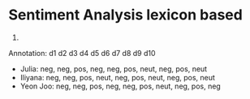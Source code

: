 # Sentiment Analysis lexicon based

1)
Annotation:    d1    d2    d3   d4   d5    d6   d7     d8   d9     d10
- Julia:      neg, neg, pos, neg, neg, pos, neut, neg, pos, neut
- Iliyana:    neg, neg, pos, neut, neg, pos, neut, neg, pos, neut
- Yeon Joo:   neg, neg, pos, neg, neg, pos, neut, neg, pos, neg
